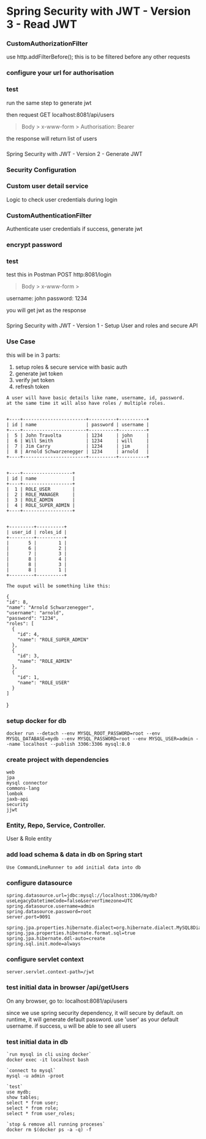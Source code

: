 # Spring Security with JWT - Version 3 - Read JWT

### CustomAuthorizationFilter

  use http.addFilterBefore();
  this is to be filtered before any other requests

### configure your url for authorisation

### test

  run the same step to generate jwt
  
  then request GET localhost:8081/api/users
  > Body > x-www-form >
  Authorisation: Bearer <token>

  the response will return list of users

###
Spring Security with JWT - Version 2 - Generate JWT
###

### Security Configuration

### Custom user detail service

  Logic to check user credentials during login

### CustomAuthenticationFilter

  Authenticate user credentials if success, generate jwt

### encrypt password

### test

  test this in Postman
  POST http:8081/login
  
  > Body > x-www-form >

  username: john
  password: 1234

  you will get jwt as the response

###
Spring Security with JWT - Version 1 - Setup User and roles and secure API
###

### Use Case
 
  this will be in 3 parts:
  1. setup roles & secure service with basic auth
  2. generate jwt token
  3. verify jwt token
  4. refresh token

    A user will have basic details like name, username, id, password.
    at the same time it will also have roles / multiple roles.

        
    +----+-----------------------+----------+----------+
    | id | name                  | password | username |
    +----+-----------------------+----------+----------+
    |  5 | John Travolta         | 1234     | john     |
    |  6 | Will Smith            | 1234     | will     |
    |  7 | Jim Carry             | 1234     | jim      |
    |  8 | Arnold Schwarzenegger | 1234     | arnold   |
    +----+-----------------------+----------+----------+


    +----+------------------+
    | id | name             |
    +----+------------------+
    |  1 | ROLE_USER        |
    |  2 | ROLE_MANAGER     |
    |  3 | ROLE_ADMIN       |
    |  4 | ROLE_SUPER_ADMIN |
    +----+------------------+

        
    +---------+----------+
    | user_id | roles_id |
    +---------+----------+
    |       5 |        1 |
    |       6 |        2 |
    |       7 |        3 |
    |       8 |        4 |
    |       8 |        3 |
    |       8 |        1 |
    +---------+----------+

    The ouput will be something like this:

    {
    "id": 8,
    "name": "Arnold Schwarzenegger",
    "username": "arnold",
    "password": "1234",
    "roles": [
      {
        "id": 4,
        "name": "ROLE_SUPER_ADMIN"
      },
      {
        "id": 3,
        "name": "ROLE_ADMIN"
      },
      {
        "id": 1,
        "name": "ROLE_USER"
      }
    ]
  }




### setup docker for db

    docker run --detach --env MYSQL_ROOT_PASSWORD=root --env MYSQL_DATABASE=mydb --env MYSQL_PASSWORD=root --env MYSQL_USER=admin --name localhost --publish 3306:3306 mysql:8.0


### create project with dependencies

    web
    jpa
    mysql connector
    commons-lang
    lombok
    jaxb-api
    security
    jjwt

### Entity, Repo, Service, Controller.

  User & Role entity

### add load schema & data in db on Spring start

    Use CommandLineRunner to add initial data into db


### configure datasource

    spring.datasource.url=jdbc:mysql://localhost:3306/mydb?useLegacyDatetimeCode=false&serverTimezone=UTC
    spring.datasource.username=admin
    spring.datasource.password=root
    server.port=9091
        
    spring.jpa.properties.hibernate.dialect=org.hibernate.dialect.MySQL8Dialect
    spring.jpa.properties.hibernate.format.sql=true
    spring.jpa.hibernate.ddl-auto=create
    spring.sql.init.mode=always

### configure servlet context

    server.servlet.context-path=/jwt

### test initial data in browser /api/getUsers

  On any browser, go to: localhost:8081/api/users

  since we use spring security dependency, it will secure by default. on runtime, it will generate default password.  use 'user' as your default username. if success, u will be able to see all users

### test initial data in db

    `run mysql in cli using docker`
    docker exec -it localhost bash

    `connect to mysql`
	mysql -u admin -proot
	
    `test`
	use mydb;
	show tables;
    select * from user;
    select * from role;
    select * from user_roles;

    `stop & remove all running proceses`
	docker rm $(docker ps -a -q) -f






